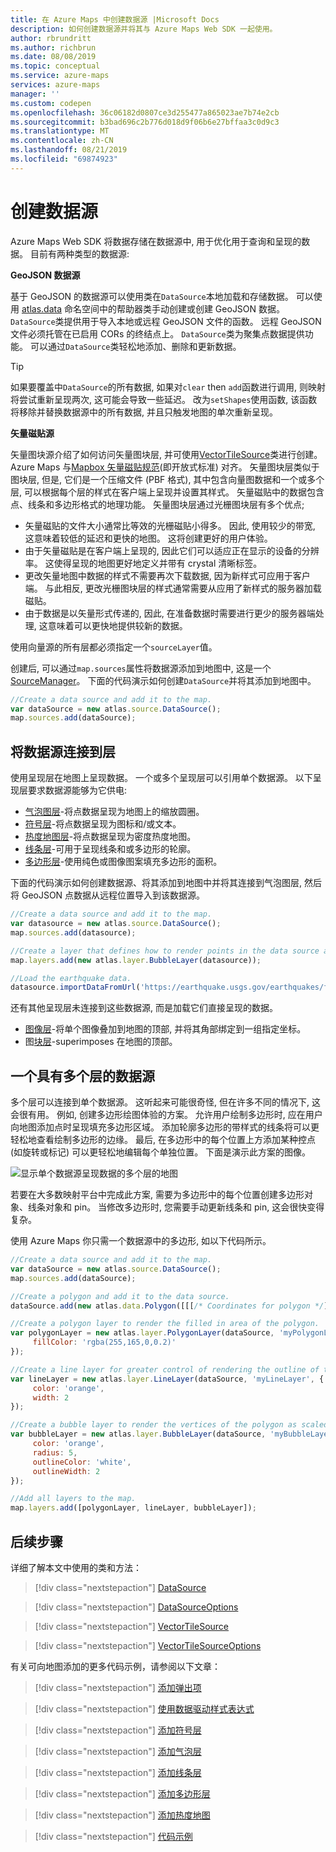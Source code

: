```yaml
---
title: 在 Azure Maps 中创建数据源 |Microsoft Docs
description: 如何创建数据源并将其与 Azure Maps Web SDK 一起使用。
author: rbrundritt
ms.author: richbrun
ms.date: 08/08/2019
ms.topic: conceptual
ms.service: azure-maps
services: azure-maps
manager: ''
ms.custom: codepen
ms.openlocfilehash: 36c06182d0807ce3d255477a865023ae7b74e2cb
ms.sourcegitcommit: b3bad696c2b776d018d9f06b6e27bffaa3c0d9c3
ms.translationtype: MT
ms.contentlocale: zh-CN
ms.lasthandoff: 08/21/2019
ms.locfileid: "69874923"
---
```

# <a name="create-a-data-source"></a>创建数据源

Azure Maps Web SDK 将数据存储在数据源中, 用于优化用于查询和呈现的数据。 目前有两种类型的数据源:

**GeoJSON 数据源**

基于 GeoJSON 的数据源可以使用类在`DataSource`本地加载和存储数据。 可以使用 [atlas.data](https://docs.microsoft.com/javascript/api/azure-maps-control/atlas.data) 命名空间中的帮助器类手动创建或创建 GeoJSON 数据。 `DataSource`类提供用于导入本地或远程 GeoJSON 文件的函数。 远程 GeoJSON 文件必须托管在已启用 CORs 的终结点上。 `DataSource`类为聚集点数据提供功能。 可以通过`DataSource`类轻松地添加、删除和更新数据。


> [!TIP]
> 如果要覆盖中`DataSource`的所有数据, 如果对`clear` then `add`函数进行调用, 则映射将尝试重新呈现两次, 这可能会导致一些延迟。 改为`setShapes`使用函数, 该函数将移除并替换数据源中的所有数据, 并且只触发地图的单次重新呈现。

**矢量磁贴源**

矢量图块源介绍了如何访问矢量图块层, 并可使用[VectorTileSource](https://docs.microsoft.com/javascript/api/azure-maps-control/atlas.source.vectortilesource)类进行创建。 Azure Maps 与[Mapbox 矢量磁贴规范](https://github.com/mapbox/vector-tile-spec)(即开放式标准) 对齐。 矢量图块层类似于图块层, 但是, 它们是一个压缩文件 (PBF 格式), 其中包含向量图数据和一个或多个层, 可以根据每个层的样式在客户端上呈现并设置其样式。 矢量磁贴中的数据包含点、线条和多边形格式的地理功能。 矢量图块层通过光栅图块层有多个优点;

 - 矢量磁贴的文件大小通常比等效的光栅磁贴小得多。 因此, 使用较少的带宽, 这意味着较低的延迟和更快的地图。 这将创建更好的用户体验。
 - 由于矢量磁贴是在客户端上呈现的, 因此它们可以适应正在显示的设备的分辨率。 这使得呈现的地图更好地定义并带有 crystal 清晰标签。 
 - 更改矢量地图中数据的样式不需要再次下载数据, 因为新样式可应用于客户端。 与此相反, 更改光栅图块层的样式通常需要从应用了新样式的服务器加载磁贴。
 - 由于数据是以矢量形式传递的, 因此, 在准备数据时需要进行更少的服务器端处理, 这意味着可以更快地提供较新的数据。

使用向量源的所有层都必须指定一个`sourceLayer`值。 

创建后, 可以通过`map.sources`属性将数据源添加到地图中, 这是一个[SourceManager](https://docs.microsoft.com/javascript/api/azure-maps-control/atlas.sourcemanager)。 下面的代码演示如何创建`DataSource`并将其添加到地图中。

```javascript
//Create a data source and add it to the map.
var dataSource = new atlas.source.DataSource();
map.sources.add(dataSource);
```

## <a name="connecting-a-data-source-to-a-layer"></a>将数据源连接到层

使用呈现层在地图上呈现数据。 一个或多个呈现层可以引用单个数据源。 以下呈现层要求数据源能够为它供电:

- [气泡图层](map-add-bubble-layer.md)-将点数据呈现为地图上的缩放圆圈。
- [符号层](map-add-pin.md)-将点数据呈现为图标和/或文本。
- [热度地图层](map-add-heat-map-layer.md)-将点数据呈现为密度热度地图。
- [线条层](map-add-shape.md)-可用于呈现线条和或多边形的轮廓。 
- [多边形层](map-add-shape.md)-使用纯色或图像图案填充多边形的面积。

下面的代码演示如何创建数据源、将其添加到地图中并将其连接到气泡图层, 然后将 GeoJSON 点数据从远程位置导入到该数据源。 

```javascript
//Create a data source and add it to the map.
var datasource = new atlas.source.DataSource();
map.sources.add(datasource);

//Create a layer that defines how to render points in the data source and add it to the map.
map.layers.add(new atlas.layer.BubbleLayer(datasource));

//Load the earthquake data.
datasource.importDataFromUrl('https://earthquake.usgs.gov/earthquakes/feed/v1.0/summary/significant_month.geojson');
```

还有其他呈现层未连接到这些数据源, 而是加载它们直接呈现的数据。 

- [图像层](map-add-image-layer.md)-将单个图像叠加到地图的顶部, 并将其角部绑定到一组指定坐标。
- 图[块层](map-add-tile-layer.md)-superimposes 在地图的顶部。

## <a name="one-data-source-with-multiple-layers"></a>一个具有多个层的数据源

多个层可以连接到单个数据源。 这听起来可能很奇怪, 但在许多不同的情况下, 这会很有用。 例如, 创建多边形绘图体验的方案。 允许用户绘制多边形时, 应在用户向地图添加点时呈现填充多边形区域。 添加轮廓多边形的带样式的线条将可以更轻松地查看绘制多边形的边缘。 最后, 在多边形中的每个位置上方添加某种控点 (如旋转或标记) 可以更轻松地编辑每个单独位置。 下面是演示此方案的图像。

![显示单个数据源呈现数据的多个层的地图](media/create-data-source-web-sdk/multiple-layers-one-datasource.png)

若要在大多数映射平台中完成此方案, 需要为多边形中的每个位置创建多边形对象、线条对象和 pin。 当修改多边形时, 您需要手动更新线条和 pin, 这会很快变得复杂。

使用 Azure Maps 你只需一个数据源中的多边形, 如以下代码所示。

```javascript
//Create a data source and add it to the map.
var dataSource = new atlas.source.DataSource();
map.sources.add(dataSource);

//Create a polygon and add it to the data source.
dataSource.add(new atlas.data.Polygon([[[/* Coordinates for polygon */]]]));

//Create a polygon layer to render the filled in area of the polygon.
var polygonLayer = new atlas.layer.PolygonLayer(dataSource, 'myPolygonLayer', {
     fillColor: 'rgba(255,165,0,0.2)'
});

//Create a line layer for greater control of rendering the outline of the polygon.
var lineLayer = new atlas.layer.LineLayer(dataSource, 'myLineLayer', {
     color: 'orange',
     width: 2
});

//Create a bubble layer to render the vertices of the polygon as scaled circles.
var bubbleLayer = new atlas.layer.BubbleLayer(dataSource, 'myBubbleLayer', {
     color: 'orange',
     radius: 5,
     outlineColor: 'white',
     outlineWidth: 2
});

//Add all layers to the map.
map.layers.add([polygonLayer, lineLayer, bubbleLayer]);
```

## <a name="next-steps"></a>后续步骤

详细了解本文中使用的类和方法：

> [!div class="nextstepaction"]
> [DataSource](https://docs.microsoft.com/javascript/api/azure-maps-control/atlas.source.datasource?view=azure-maps-typescript-latest)

> [!div class="nextstepaction"]
> [DataSourceOptions](https://docs.microsoft.com/javascript/api/azure-maps-control/atlas.datasourceoptions?view=azure-maps-typescript-latest)

> [!div class="nextstepaction"]
> [VectorTileSource](https://docs.microsoft.com/javascript/api/azure-maps-control/atlas.source.vectortilesource?view=azure-maps-typescript-latest)

> [!div class="nextstepaction"]
> [VectorTileSourceOptions](https://docs.microsoft.com/javascript/api/azure-maps-control/atlas.vectortilesourceoptions?view=azure-maps-typescript-latest)

有关可向地图添加的更多代码示例，请参阅以下文章：

> [!div class="nextstepaction"]
> [添加弹出项](map-add-popup.md)

> [!div class="nextstepaction"]
> [使用数据驱动样式表达式](data-driven-style-expressions-web-sdk.md)

> [!div class="nextstepaction"]
> [添加符号层](map-add-pin.md)

> [!div class="nextstepaction"]
> [添加气泡层](map-add-bubble-layer.md)

> [!div class="nextstepaction"]
> [添加线条层](map-add-line-layer.md)

> [!div class="nextstepaction"]
> [添加多边形层](map-add-shape.md)

> [!div class="nextstepaction"]
> [添加热度地图](map-add-heat-map-layer.md)

> [!div class="nextstepaction"]
> [代码示例](https://docs.microsoft.com/samples/browse/?products=azure-maps)